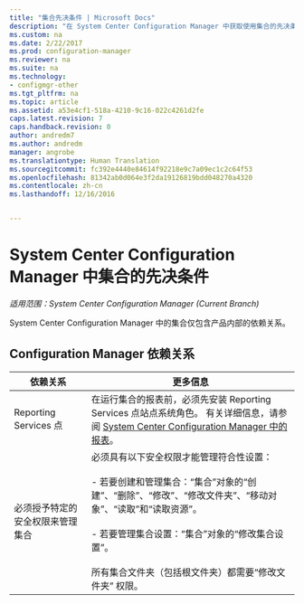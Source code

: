 ```yaml
---
title: "集合先决条件 | Microsoft Docs"
description: "在 System Center Configuration Manager 中获取使用集合的先决条件。"
ms.custom: na
ms.date: 2/22/2017
ms.prod: configuration-manager
ms.reviewer: na
ms.suite: na
ms.technology:
- configmgr-other
ms.tgt_pltfrm: na
ms.topic: article
ms.assetid: a53e4cf1-518a-4210-9c16-022c4261d2fe
caps.latest.revision: 7
caps.handback.revision: 0
author: andredm7
ms.author: andredm
manager: angrobe
ms.translationtype: Human Translation
ms.sourcegitcommit: fc392e4440e84614f92218e9c7a09ec1c2c64f53
ms.openlocfilehash: 81342ab0d064e3f2da19126819bdd048270a4320
ms.contentlocale: zh-cn
ms.lasthandoff: 12/16/2016


---
```

# <a name="prerequisites-for-collections-in-system-center-configuration-manager"></a>System Center Configuration Manager 中集合的先决条件

*适用范围：System Center Configuration Manager (Current Branch)*

System Center Configuration Manager 中的集合仅包含产品内部的依赖关系。  

## <a name="configuration-manager-dependencies"></a>Configuration Manager 依赖关系  

|依赖关系|更多信息|  
|----------------|----------------------|  
|Reporting Services 点|在运行集合的报表前，必须先安装 Reporting Services 点站点系统角色。 有关详细信息，请参阅 [System Center Configuration Manager 中的报表](../../../../core/servers/manage/reporting.md)。|  
|必须授予特定的安全权限来管理集合|必须具有以下安全权限才能管理符合性设置：<br /><br /> - 若要创建和管理集合：“集合”对象的“创建”、“删除”、“修改”、“修改文件夹”、“移动对象”、“读取”和“读取资源”。<br /><br /> - 若要管理集合设置：“集合”对象的“修改集合设置”。<br /><br /> 所有集合文件夹（包括根文件夹）都需要“修改文件夹”  权限。|  

